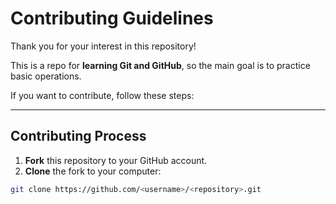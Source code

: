 # Contributing Guidelines

Thank you for your interest in this repository!

This is a repo for **learning Git and GitHub**, so the main goal is to practice basic operations.

If you want to contribute, follow these steps:

---

## Contributing Process

1. **Fork** this repository to your GitHub account.
2. **Clone** the fork to your computer:
```bash
git clone https://github.com/<username>/<repository>.git
